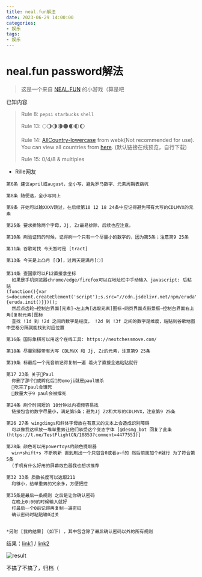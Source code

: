 ```yaml
---
title: neal.fun解法
date: 2023-06-29 14:00:00
categories: 
- 娱乐
tags:
- 娱乐
---
```


# neal.fun password解法

> 这是一个来自 [NEAL.FUN](https://neal.fun/password-game/) 的小游戏（算是吧

已知内容

> Rule 8:  `pepsi` `starbucks` `shell`
>
> Rule 13: 🌕🌖🌗🌘🌑🌒🌓🌔
>
> Rule 14: [AllCountry-lowercase](https://d.qsim.top/azzx/file/AllCountry-webk-lowercase.txt?preview) from webk(Not recommended for use). You can view all countries from [here](https://d.qsim.top/azzx/file/AllCountry-from-Tg-webk.txt?preview). (默认链接在线预览，自行下载)
>
> Rule 15: 0/4/8 & multiples

- Rille网友

```
第6条 建议april或august，全小写，避免罗马数字、元素周期表跳坑

第8条 随便选，全小写同上

第9条 开始可以输XXXV跳过，在后续第10 12 18 24条中应记得避免带有大写的CDLMVX的元素

第25条 要求排除两个字母，Jj, Zz最易排除，后续也应注意。

第10条 刷验证码的时候，记得刷一个只有一个尽量小的数字的，因为第5条；注意第9 25条

第11条 谷歌可找 今天暂时是 [tract]

第13条 今天是上凸月 [🌖]，过两天是满月[🌕]

第14条 查国家可以F12直接拿坐标
  如果是手机浏览器chrome/edge/firefox可以在地址栏中手动输入 javascript: 后粘贴
(function(){var s=document.createElement('script');s.src="//cdn.jsdelivr.net/npm/eruda";document.body.appendChild(s);s.onload=function(){eruda.init()}})();
  然后点齿轮→控制台界面[元素]→左上角[选取元素]图标→网页界面点街景框→控制台界面右上角[复制元素]图标
  查找 !1d 到 !2d 之间的数字是经度， !2d 到 !3f 之间的数字是维度，粘贴到谷歌地图中空格分隔就能找到对应位置

第16条 国际象棋可以用这个在线工具: https://nextchessmove.com/

第18条 尽量别碰带有大写 CDLMVX 和 Jj, Zz的元素，注意第9 25条

第19条 标最后一个元音前记得复制一遍 着火了直接全选粘贴就行

第17 23条 关于🐔Paul
  你删了那个🥚或孵化后🐔的emoji就是paul被杀
  🐛吃完了paul会饿死
  🐛数量大于9 paul会被撑死

第24条 刷个时间短的 10分钟以内视频容易找
  链接包含的数字尽量小，满足第5条；避免Jj Zz和大写的CDLMVX，注意第9 25条

第26 27条 wingdings和斜体字母放在有意义的文本上会造成识别障碍
  可以像我这样放一堆举重男让他们承受这个变态字体 [@desmg_bot 回复了此条 (https://t.me/TestFlightCN/18853?comment=4477551)]

第28条 颜色可以用powertoys的颜色提取器
  win+shift+s 不断刷新 直到刷出一个只包含0或者a~f的 然后前面加个#就行 为了符合第5条
  (手机有什么好用的屏幕取色器我也想求推荐

第32 33条 质数长度可以选取211
  和够小，给举重男的冗余多，方便把控

第35条是最后一条规则 之后是让你确认密码
  在晚上0:00的时候输入就好
  打最后一个0前记得再复制一遍密码
  确认密码时粘贴输0过关


*另附 [我的结果] (如下) ，其中包含除了最后确认密码以外的所有规则
```

结果：[link1](https://pbs.twimg.com/media/Fz9ZCsaaAAAShE3.jpg?format=jpg&name=4096x4096) / [link2](https://t.me/TestFlightCN/18853?comment=4477499)

![result](https://i1.wp.com/imgur.qsim.top/M3FbovE.jpeg)

不搞了不搞了，归档（
